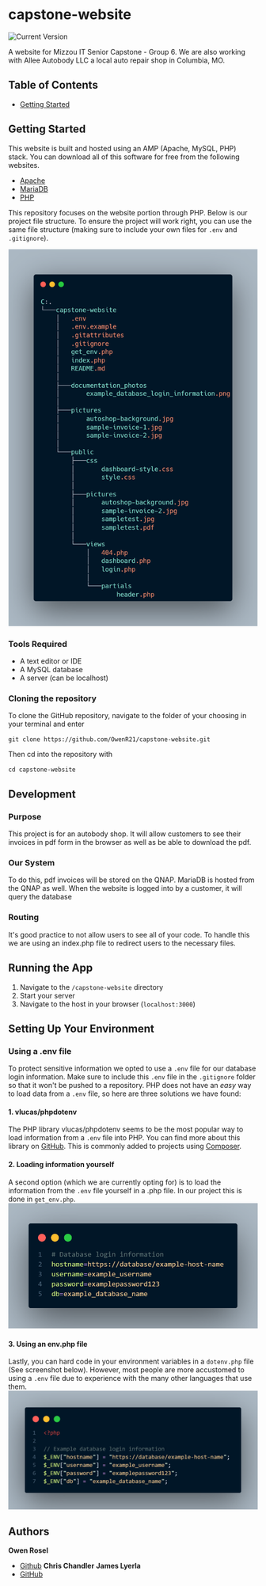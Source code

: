 # capstone-website

![Current Version](https://img.shields.io/badge/version-v0.2-blue)

A website for Mizzou IT Senior Capstone - Group 6. We are also working with Allee Autobody LLC a local auto repair shop in Columbia, MO.

## Table of Contents
- [Getting Started](#getting-started)

## Getting Started
This website is built and hosted using an AMP (Apache, MySQL, PHP) stack. You can download all of this software for free from the following websites.
- [Apache](https://httpd.apache.org/download.cgi)
- [MariaDB](https://mariadb.org/download/?t=mariadb&p=mariadb&r=11.3.2&os=windows&cpu=x86_64&pkg=msi&mirror=starburst_stlouis)
- [PHP](https://www.php.net/downloads.php)

This repository focuses on the website portion through PHP. Below is our project file structure. To ensure the project will work right, you can use the same file structure (making sure to include your own files for `.env` and `.gitignore`).

![Image of file tree](./documentation_photos/file_tree.png)

### Tools Required
- A text editor or IDE
- A MySQL database
- A server (can be localhost)

### Cloning the repository
To clone the GitHub repository, navigate to the folder of your choosing in your terminal and enter 

```shell
git clone https://github.com/OwenR21/capstone-website.git
```

Then cd into the repository with

```shell
cd capstone-website
```

## Development

### Purpose
This project is for an autobody shop. It will allow customers to see their invoices in pdf form in the browser as well as be able to download the pdf.

### Our System
To do this, pdf invoices will be stored on the QNAP. MariaDB is hosted from the QNAP as well. When the website is logged into by a customer, it will query the database 

### Routing
It's good practice to not allow users to see all of your code. To handle this we are using an index.php file to redirect users to the necessary files.

## Running the App
1. Navigate to the `/capstone-website` directory
2. Start your server
3. Navigate to the host in your browser (`localhost:3000`)

## Setting Up Your Environment
### Using a .env file
To protect sensitive information we opted to use a `.env` file for our database login information. Make sure to include this `.env` file in the `.gitignore` folder so that it won't be pushed to a repository. PHP does not have an *easy* way to load data from a `.env` file, so here are three solutions we have found:

#### 1. vlucas/phpdotenv
The PHP library vlucas/phpdotenv seems to be the most popular way to load information from a `.env` file into PHP. You can find more about this library on [GitHub](https://github.com/vlucas/phpdotenv). This is commonly added to projects using [Composer](https://getcomposer.org/).

#### 2. Loading information yourself
A second option (which we are currently opting for) is to load the information from the `.env` file yourself in a .php file. In our project this is done in `get_env.php`.
![Image of .env.example file](./documentation_photos/dotenv_example.png)

#### 3. Using an env.php file
Lastly, you can hard code in your environment variables in a `dotenv.php` file (See screenshot below). However, most people are more accustomed to using a `.env` file due to experience with the many other languages that use them.
![Image of how to hard code environment variables in a dotenv.php file](./documentation_photos/example_database_login_information.png)

## Authors
**Owen Rosel**
- [Github](https://github.com/OwenR21)
**Chris Chandler**
**James Lyerla**
- [GitHub](https://github.com/lyerlajd)